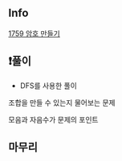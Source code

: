 ## Info
<a href="https://www.acmicpc.net/problem/1759" rel="nofollow">1759 암호 만들기 </a>

## ❗풀이
- DFS를 사용한 풀이

조합을 만들 수 있는지 물어보는 문제

모음과 자음수가 문제의 포인트


## 마무리